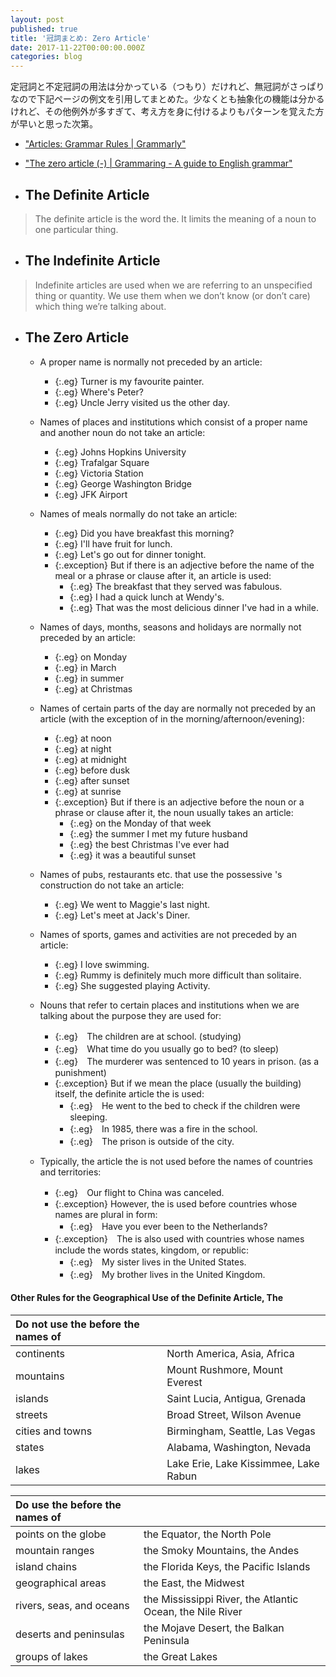 ```yaml
---
layout: post
published: true
title: '冠詞まとめ: Zero Article'
date: 2017-11-22T00:00:00.000Z
categories: blog
---
```


定冠詞と不定冠詞の用法は分かっている（つもり）だけれど、無冠詞がさっぱりなので下記ページの例文を引用してまとめた。少なくとも抽象化の機能は分かるけれど、その他例外が多すぎて、考え方を身に付けるよりもパターンを覚えた方が早いと思った次第。

+ ["Articles: Grammar Rules \| Grammarly"](https://www.grammarly.com/blog/articles/)
+ ["The zero article (-) \| Grammaring - A guide to English grammar"](http://www.grammaring.com/the-zero-article)


+ ## The Definite Article

> The definite article is the word the. It limits the meaning of a noun to one particular thing.

+ ## The Indefinite Article

> Indefinite articles are used when we are referring to an unspecified thing or quantity. We use them when we don’t know (or don’t care) which thing we’re talking about.

+ ## The Zero Article
    + A proper name is normally not preceded by an article:
        + {:.eg} Turner is my favourite painter.
        + {:.eg} Where's Peter?
        + {:.eg} Uncle Jerry visited us the other day.
    + Names of places and institutions which consist of a proper name and another noun do not take an article:
        + {:.eg} Johns Hopkins University
        + {:.eg} Trafalgar Square
        + {:.eg} Victoria Station
        + {:.eg} George Washington Bridge
        + {:.eg} JFK Airport
    + Names of meals normally do not take an article:
        + {:.eg} Did you have breakfast this morning?
        + {:.eg} I'll have fruit for lunch.
        + {:.eg} Let's go out for dinner tonight.
        + {:.exception} But if there is an adjective before the name of the meal or a phrase or clause after it, an article is used:
            + {:.eg} The breakfast that they served was fabulous.
            + {:.eg} I had a quick lunch at Wendy's. 
            + {:.eg} That was the most delicious dinner I've had in a while.
    + Names of days, months, seasons and holidays are normally not preceded by an article:
        + {:.eg} on Monday
        + {:.eg} in March
        + {:.eg} in summer
        + {:.eg} at Christmas
    + Names of certain parts of the day are normally not preceded by an article (with the exception of in the morning/afternoon/evening):
        + {:.eg} at noon
        + {:.eg} at night
        + {:.eg} at midnight
        + {:.eg} before dusk
        + {:.eg} after sunset
        + {:.eg} at sunrise
        + {:.exception} But if there is an adjective before the noun or a phrase or clause after it, the noun usually takes an article:
            + {:.eg} on the Monday of that week
            + {:.eg} the summer I met my future husband
            + {:.eg} the best Christmas I've ever had
            + {:.eg} it was a beautiful sunset 
    + Names of pubs, restaurants etc. that use the possessive 's construction do not take an article:
        + {:.eg} We went to Maggie's last night.
        + {:.eg} Let's meet at Jack's Diner.
    + Names of sports, games and activities are not preceded by an article:
        + {:.eg} I love swimming.
        + {:.eg} Rummy is definitely much more difficult than solitaire.
        + {:.eg} She suggested playing Activity.

    + Nouns that refer to certain places and institutions when we are talking about the purpose they are used for:
        + {:.eg}　The children are at school. (studying)
        + {:.eg}　What time do you usually go to bed? (to sleep) 
        + {:.eg}　The murderer was sentenced to 10 years in prison. (as a punishment)
        + {:.exception} But if we mean the place (usually the building) itself, the definite article the is used:
            + {:.eg}　He went to the bed to check if the children were sleeping.
            + {:.eg}　In 1985, there was a fire in the school.
            + {:.eg}　The prison is outside of the city.

    + Typically, the article the is not used before the names of countries and territories:
        + {:.eg}　Our flight to China was canceled.
        + {:.exception} However, the is used before countries whose names are plural in form:
            + {:.eg}　Have you ever been to the Netherlands?
        + {:.exception}　The is also used with countries whose names include the words states, kingdom, or republic:
            + {:.eg}　My sister lives in the United States.
            + {:.eg}　My brother lives in the United Kingdom.

#### Other Rules for the Geographical Use of the Definite Article, The

Do not use the before the names of | |
:----------- |:-----------
continents | North America, Asia, Africa
mountains | Mount Rushmore, Mount Everest
islands | Saint Lucia, Antigua, Grenada
streets | Broad Street, Wilson Avenue
cities and towns | Birmingham, Seattle, Las Vegas
states | Alabama, Washington, Nevada
lakes | Lake Erie, Lake Kissimmee, Lake Rabun

Do use the before the names of | |
:----------- |:-----------
points on the globe | the Equator, the North Pole
mountain ranges | the Smoky Mountains, the Andes
island chains | the Florida Keys, the Pacific Islands
geographical areas | the East, the Midwest
rivers, seas, and oceans | the Mississippi River, the Atlantic Ocean, the Nile River
deserts and peninsulas | the Mojave Desert, the Balkan Peninsula
groups of lakes | the Great Lakes



